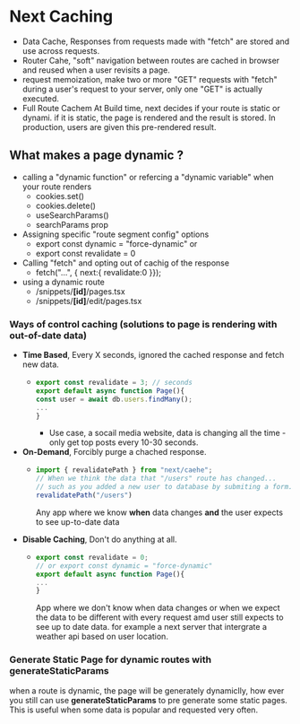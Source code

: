 # Next Caching

- Data Cache, Responses from requests made with "fetch" are stored and use across requests.
- Router Cahe, "soft" navigation between routes are cached in browser and reused when a user revisits a page.
- request memoization, make two or more "GET" requests with "fetch" during a user's request to your server, only one
  "GET" is actually executed.
- Full Route Cachem At Build time, next decides if your route is static or dynami. if it is static, the page is
  rendered and the result is stored. In production, users are given this pre-rendered result.

## What makes a page dynamic ?

- calling a "dynamic function" or refercing a "dynamic variable" when your route renders
  - cookies.set()
  - cookies.delete()
  - useSearchParams()
  - searchParams prop
- Assigning specific "route segment config" options
  - export const dynamic = "force-dynamic" or
  - export const revalidate = 0
- Calling "fetch" and opting out of cachig of the response
  - fetch("...", { next:{ revalidate:0 }});
- using a dynamic route
  - /snippets/__[id]__/pages.tsx
  - /snippets/__[id]__/edit/pages.tsx

### Ways of control caching (solutions to page is rendering with out-of-date data)

- __Time Based__, Every X seconds, ignored the cached response and fetch new data.
  - ```typescript
    export const revalidate = 3; // seconds
    export default async function Page(){
    const user = await db.users.findMany();
    ...
    }
    ```

    - Use case, a socail media website, data is changing all the time - only get top posts every 10-30 seconds.
- __On-Demand__, Forcibly purge a chached response.
  - ```typescript
    import { revalidatePath } from "next/caehe";
    // When we think the data that "/users" route has changed...
    // such as you added a new user to database by submiting a form.
    revalidatePath("/users")
    ```

    Any app where we know __when__ data changes __and__ the user expects to see up-to-date data
- __Disable Caching__, Don't do anything at all.
  - ```typescript
    export const revalidate = 0; 
    // or export const dynamic = "force-dynamic"
    export default async function Page(){
    ...
    }
    ```

    App where we don't know when data changes or when we expect the data to be different with every request amd user still expects to see up to date data. for example a next server that intergrate a weather api based on user location.

### Generate Static Page for dynamic routes with __generateStaticParams__

when a route is dynamic, the page will be generately dynamiclly, how ever you still can use __generateStaticParams__ to pre generate some static pages. This is useful when some data is popular and requested very often.
